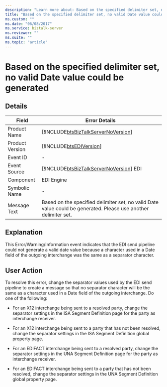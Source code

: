 ```yaml
---
description: "Learn more about: Based on the specified delimiter set, no valid Date value could be generated"
title: "Based on the specified delimiter set, no valid Date value could be generated"
ms.custom: ""
ms.date: "06/08/2017"
ms.service: biztalk-server
ms.reviewer: ""
ms.suite: ""
ms.topic: "article"
---
```

# Based on the specified delimiter set, no valid Date value could be generated
## Details  
  
|    Field    |                                            Error Details                                                                |
|-----------------|-----------------------------------------------------------------------------------------------------------------|
|  Product Name   |               [!INCLUDE[btsBizTalkServerNoVersion](../includes/btsbiztalkservernoversion-md.md)]                |
| Product Version |                           [!INCLUDE[btsEDIVersion](../includes/btsediversion-md.md)]                            |
|    Event ID     |                                                        -                                                        |
|  Event Source   |             [!INCLUDE[btsBizTalkServerNoVersion](../includes/btsbiztalkservernoversion-md.md)] EDI              |
|    Component    |                                                   EDI Engine                                                    |
|  Symbolic Name  |                                                        -                                                        |
|  Message Text   | Based on the specified delimiter set, no valid Date value could be generated. Please use another delimiter set. |
  
## Explanation  
 This Error/Warning/Information event indicates that the EDI send pipeline could not generate a valid date value because a character used in a Date field of the outgoing interchange was the same as a separator character.  
  
## User Action  
 To resolve this error, change the separator values used by the EDI send pipeline to create a message so that no separator character will be the same as a character used in a Date field of the outgoing interchange. Do one of the following:  
  
-   For an X12 interchange being sent to a resolved party, change the separator settings in the ISA Segment Definition page for the party as interchange receiver.  
  
-   For an X12 interchange being sent to a party that has not been resolved, change the separator settings in the ISA Segment Definition global property page.  
  
-   For an EDIFACT interchange being sent to a resolved party, change the separator settings in the UNA Segment Definition page for the party as interchange receiver.  
  
-   For an EDIFACT interchange being sent to a party that has not been resolved, change the separator settings in the UNA Segment Definition global property page.
